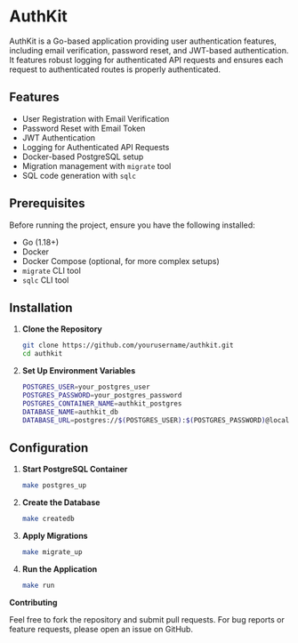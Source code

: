 # AuthKit

AuthKit is a Go-based application providing user authentication features, including email verification, password reset, and JWT-based authentication. It features robust logging for authenticated API requests and ensures each request to authenticated routes is properly authenticated.

## Features

- User Registration with Email Verification
- Password Reset with Email Token
- JWT Authentication
- Logging for Authenticated API Requests
- Docker-based PostgreSQL setup
- Migration management with `migrate` tool
- SQL code generation with `sqlc`

## Prerequisites

Before running the project, ensure you have the following installed:

- Go (1.18+)
- Docker
- Docker Compose (optional, for more complex setups)
- `migrate` CLI tool
- `sqlc` CLI tool

## Installation

1. **Clone the Repository**

   ```sh
   git clone https://github.com/yourusername/authkit.git
   cd authkit

2. **Set Up Environment Variables**
   ```sh
   POSTGRES_USER=your_postgres_user
   POSTGRES_PASSWORD=your_postgres_password
   POSTGRES_CONTAINER_NAME=authkit_postgres
   DATABASE_NAME=authkit_db
   DATABASE_URL=postgres://$(POSTGRES_USER):$(POSTGRES_PASSWORD)@localhost:5432/$(DATABASE_NAME)?sslmode=disable

## Configuration

1. **Start PostgreSQL Container**
   ```sh
   make postgres_up
2. **Create the Database**
   ```sh
   make createdb
3. **Apply Migrations**
   ```sh
   make migrate_up
4. **Run the Application**
   ```sh
   make run

**Contributing**

Feel free to fork the repository and submit pull requests. For bug reports or feature requests, please open an issue on GitHub.
